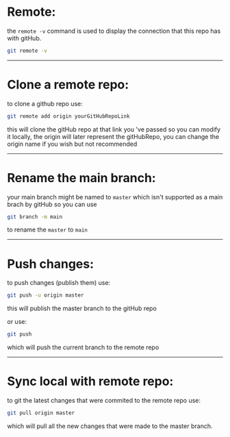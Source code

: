 # Remote:

the `remote -v` command is used to display the connection that this repo has with gitHub.

```bash
git remote -v
```

---

# Clone a remote repo:

to clone a github repo use:

```bash
git remote add origin yourGitHubRepoLink
```

this will clone the gitHub repo at that link you 've passed so you can modify it locally, the origin will later represent the gitHubRepo, you can change the origin name if you wish but not recommended

---

# Rename the main branch:

your main branch might be named to `master` which isn't supported as a main brach by gitHub so you can use

```bash
git branch -m main
```

to rename the `master` to `main`

---

# Push changes:

to push changes (publish them) use:

```bash
git push -u origin master
```
this will publish the master branch to the gitHub repo

or use:

```bash
git push
```

which will push the current branch to the remote repo

---

# Sync local with remote repo:

to git the latest changes that were commited to the remote repo use:

```bash
git pull origin master
```

which will pull all the new changes that were made to the master branch.